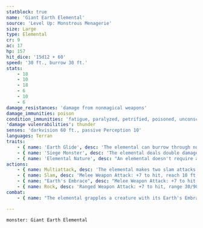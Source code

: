 ```yaml
---
statblock: true
name: 'Giant Earth Elemental'
source: 'Level Up: Monstrous Menagerie'
size: Large
type: Elemental
cr: 9
ac: 17
hp: 157
hit_dice: '15d12 + 60'
speed: '30 ft., burrow 30 ft.'
stats:
    - 18
    - 10
    - 18
    - 6
    - 10
    - 6
damage_resistances: 'damage from nonmagical weapons'
damage_immunities: poison
condition_immunities: 'fatigue, paralyzed, petrified, poisoned, unconscious'
'damage vulenrabilities': thunder
senses: 'darkvision 60 ft., passive Perception 10'
languages: Terran
traits:
    - { name: 'Earth Glide', desc: 'The elemental can burrow through nonmagical, unworked earth and stone without disturbing it.' }
    - { name: 'Siege Monster', desc: 'The elemental deals double damage to objects and structures.' }
    - { name: 'Elemental Nature', desc: "An elemental doesn't require air, sustenance, or sleep." }
actions:
    - { name: Multiattack, desc: 'The elemental makes two slam attacks.' }
    - { name: Slam, desc: 'Melee Weapon Attack: +7 to hit, reach 10 ft., one target. Hit: 22 (4d8 + 4) bludgeoning damage.' }
    - { name: "Earth's Embrace", desc: "Melee Weapon Attack: +7 to hit, reach 5 ft., one Large or smaller creature. Hit: 17 (2d12 + 4) bludgeoning damage, and the target is grappled (escape DC 15). Until this grapple ends, the elemental can't burrow or use Earth's Embrace and its slam attacks are made with advantage against the grappled target." }
    - { name: Rock, desc: 'Ranged Weapon Attack: +7 to hit, range 30/90 ft., one target. Hit: 15 (2d10 + 4) bludgeoning damage.' }
combat:
    - { name: "The elemental grapples a creature with its Earth's Embrace and then make slam attacks against that creature", desc: "If it can't reach a melee opponent, it burrows to engage a ranged attacker instead. Failing that, it makes a rock attack. Elementals retreat only if ordered to do so." }

---
```

```statblock
monster: Giant Earth Elemental
```
